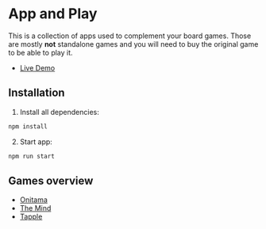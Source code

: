 # App and Play

This is a collection of apps used to complement your board games. Those are mostly **not** standalone games and you will need to buy the original game to be able to play it.

- [Live Demo](https://darekkay.com/app-and-play/#/)

## Installation

1. Install all dependencies:

```bash
npm install
```

2. Start app:

```bash
npm run start
```

## Games overview

- [Onitama](https://boardgamegeek.com/boardgame/160477/onitama)
- [The Mind](https://boardgamegeek.com/boardgame/244992/mind)
- [Tapple](https://boardgamegeek.com/boardgame/129556/tapple)
